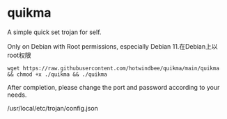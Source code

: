 # quikma
A simple quick set trojan for self.

Only on Debian with Root permissions, especially Debian 11.在Debian上以root权限

```
wget https://raw.githubusercontent.com/hotwindbee/quikma/main/quikma && chmod +x ./quikma && ./quikma
```

After completion, please change the port and password according to your needs.

/usr/local/etc/trojan/config.json
